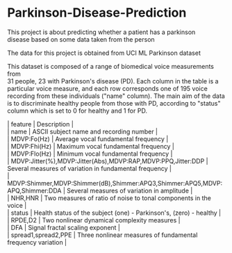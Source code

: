 # Parkinson-Disease-Prediction

This project is about predicting whether a patient has a parkinson <br> 
disease based on some data taken from the person <br> 

The data for this project is obtained from UCI ML Parkinson dataset <br>

This dataset is composed of a range of biomedical voice measurements from  <br> 
31 people, 23 with Parkinson's disease (PD). Each column in the table is a <br> 
particular voice measure, and each row corresponds one of 195 voice <br> 
recording from these individuals ("name" column). The main aim of the data  <br> 
is to discriminate healthy people from those with PD, according to "status" <br> 
column which is set to 0 for healthy and 1 for PD.

| feature | Description | <br>
| name | ASCII subject name and recording number | <br>
| MDVP:Fo(Hz) | Average vocal fundamental frequency | <br>
| MDVP:Fhi(Hz) | Maximum vocal fundamental frequency | <br>
| MDVP:Flo(Hz) | Minimum vocal fundamental frequency | <br>
| MDVP:Jitter(%),MDVP:Jitter(Abs),MDVP:RAP,MDVP:PPQ,Jitter:DDP | Several measures of variation in fundamental frequency | <br>
| MDVP:Shimmer,MDVP:Shimmer(dB),Shimmer:APQ3,Shimmer:APQ5,MDVP:APQ,Shimmer:DDA  | Several measures of variation in amplitude | <br>
| NHR,HNR | Two measures of ratio of noise to tonal components in the voice | <br>
| status | Health status of the subject (one) - Parkinson's, (zero) - healthy | <br>
| RPDE,D2 | Two nonlinear dynamical complexity measures | <br>
| DFA | Signal fractal scaling exponent | <br>
| spread1,spread2,PPE | Three nonlinear measures of fundamental frequency variation | <br>
